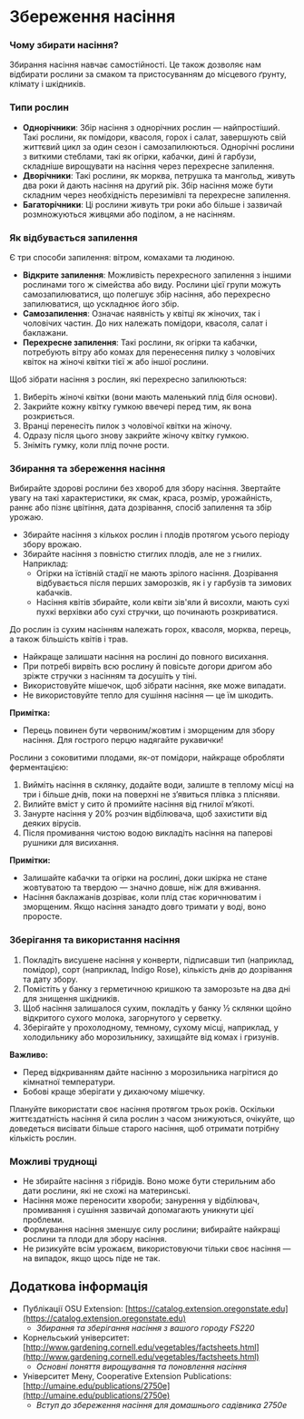 # Збереження насіння

### Чому збирати насіння?
Збирання насіння навчає самостійності. Це також дозволяє нам відбирати рослини за смаком та пристосуванням до місцевого ґрунту, клімату і шкідників.

### Типи рослин

- **Однорічники**: Збір насіння з однорічних рослин — найпростіший. Такі рослини, як помідори, квасоля, горох і салат, завершують свій життєвий цикл за один сезон і самозапилюються. Однорічні рослини з виткими стеблами, такі як огірки, кабачки, дині й гарбузи, складніше вирощувати на насіння через перехресне запилення.
- **Дворічники**: Такі рослини, як морква, петрушка та мангольд, живуть два роки й дають насіння на другий рік. Збір насіння може бути складним через необхідність перезимівлі та перехресне запилення.
- **Багаторічники**: Ці рослини живуть три роки або більше і зазвичай розмножуються живцями або поділом, а не насінням.

### Як відбувається запилення

Є три способи запилення: вітром, комахами та людиною.

- **Відкрите запилення**: Можливість перехресного запилення з іншими рослинами того ж сімейства або виду. Рослини цієї групи можуть самозапилюватися, що полегшує збір насіння, або перехресно запилюватися, що ускладнює його збір.
- **Самозапилення**: Означає наявність у квітці як жіночих, так і чоловічих частин. До них належать помідори, квасоля, салат і баклажани.
- **Перехресне запилення**: Такі рослини, як огірки та кабачки, потребують вітру або комах для перенесення пилку з чоловічих квіток на жіночі квітки тієї ж або іншої рослини.


Щоб зібрати насіння з рослин, які перехресно запилюються:

1. Виберіть жіночі квітки (вони мають маленький плід біля основи).
2. Закрийте кожну квітку гумкою ввечері перед тим, як вона розкриється.
3. Вранці перенесіть пилок з чоловічої квітки на жіночу.
4. Одразу після цього знову закрийте жіночу квітку гумкою.
5. Зніміть гумку, коли плід почне рости.

### Збирання та збереження насіння

Вибирайте здорові рослини без хвороб для збору насіння. Звертайте увагу на такі характеристики, як смак, краса, розмір, урожайність, раннє або пізнє цвітіння, дата дозрівання, спосіб запилення та збір урожаю.

- Збирайте насіння з кількох рослин і плодів протягом усього періоду збору врожаю.
- Збирайте насіння з повністю стиглих плодів, але не з гнилих. Наприклад:
  - Огірки на їстівній стадії не мають зрілого насіння. Дозрівання відбувається після перших заморозків, як і у гарбузів та зимових кабачків.
  - Насіння квітів збирайте, коли квіти зів'яли й висохли, мають сухі пухкі верхівки або сухі стручки, що починають розкриватися.


До рослин із сухим насінням належать горох, квасоля, морква, перець, а також більшість квітів і трав.

- Найкраще залишати насіння на рослині до повного висихання.
- При потребі вирвіть всю рослину й повісьте догори дригом або зріжте стручки з насінням та досушіть у тіні.
- Використовуйте мішечок, щоб зібрати насіння, яке може випадати.
- Не використовуйте тепло для сушіння насіння — це їм шкодить.

**Примітка:**  
- Перець повинен бути червоним/жовтим і зморщеним для збору насіння. Для гострого перцю надягайте рукавички!


Рослини з соковитими плодами, як-от помідори, найкраще обробляти ферментацією:

1. Вийміть насіння в склянку, додайте води, залиште в теплому місці на три і більше днів, поки на поверхні не з’явиться плівка з плісняви.
2. Вилийте вміст у сито й промийте насіння від гнилої м’якоті.
3. Занурте насіння у 20% розчин відбілювача, щоб захистити від деяких вірусів.
4. Після промивання чистою водою викладіть насіння на паперові рушники для висихання.

**Примітки:**  
- Залишайте кабачки та огірки на рослині, доки шкірка не стане жовтуватою та твердою — значно довше, ніж для вживання.
- Насіння баклажанів дозріває, коли плід стає коричнюватим і зморщеним. Якщо насіння занадто довго тримати у воді, воно проросте.

### Зберігання та використання насіння

1. Покладіть висушене насіння у конверти, підписавши тип (наприклад, помідор), сорт (наприклад, Indigo Rose), кількість днів до дозрівання та дату збору.
2. Помістіть у банку з герметичною кришкою та заморозьте на два дні для знищення шкідників.
3. Щоб насіння залишалося сухим, покладіть у банку ½ склянки щойно відкритого сухого молока, загорнутого у серветку.
4. Зберігайте у прохолодному, темному, сухому місці, наприклад, у холодильнику або морозильнику, захищайте від комах і гризунів.

**Важливо:**  
- Перед відкриванням дайте насінню з морозильника нагрітися до кімнатної температури.
- Бобові краще зберігати у дихаючому мішечку.

Плануйте використати своє насіння протягом трьох років. Оскільки життєздатність насіння й сила рослин з часом знижуються, очікуйте, що доведеться висівати більше старого насіння, щоб отримати потрібну кількість рослин.

### Можливі труднощі

- Не збирайте насіння з гібридів. Воно може бути стерильним або дати рослини, які не схожі на материнські.
- Насіння може переносити хвороби; занурення у відбілювач, промивання і сушіння зазвичай допомагають уникнути цієї проблеми.
- Формування насіння зменшує силу рослини; вибирайте найкращі рослини та плоди для збору насіння.
- Не ризикуйте всім урожаєм, використовуючи тільки своє насіння — на випадок, якщо щось піде не так.

## Додаткова інформація

- Публікації OSU Extension: [https://catalog.extension.oregonstate.edu](https://catalog.extension.oregonstate.edu)  
  - *Збирання та зберігання насіння з вашого городу FS220*
- Корнельський університет: [http://www.gardening.cornell.edu/vegetables/factsheets.html](http://www.gardening.cornell.edu/vegetables/factsheets.html)  
  - *Основні поняття вирощування та поновлення насіння*
- Університет Мену, Cooperative Extension Publications: [http://umaine.edu/publications/2750e](http://umaine.edu/publications/2750e)  
  - *Вступ до збереження насіння для домашнього садівника 2750e*
